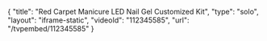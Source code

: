 {
    "title": "Red Carpet Manicure LED Nail Gel Customized Kit",
    "type": "solo",
    "layout": "iframe-static",
    "videoId": "112345585",
    "url": "\/tvpembed\/112345585"
}